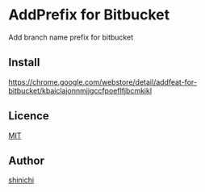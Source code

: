 AddPrefix for Bitbucket
====

Add branch name prefix for bitbucket

## Install

https://chrome.google.com/webstore/detail/addfeat-for-bitbucket/kbaiclajonnmjjgccfpoeflfjbcmkikl

## Licence

[MIT](http://opensource.org/licenses/MIT)

## Author

[shinichi](https://github.com/shinichi62)
